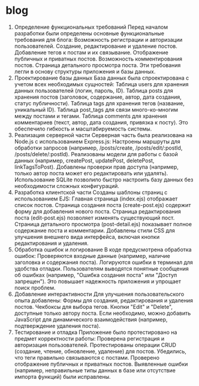 # blog
1. Определение функциональных требований
Перед началом разработки были определены основные функциональные требования для блога:
Возможность регистрации и авторизации пользователей.
Создание, редактирование и удаление постов.
Добавление тегов к постам и их связывание.
Отображение публичных и приватных постов.
Возможность комментирования постов.
Страница детального просмотра поста.
Эти требования легли в основу структуры приложения и базы данных.
2. Проектирование базы данных
База данных была спроектирована с учетом всех необходимых сущностей:
Таблица users для хранения данных пользователей (логин, пароль, ID).
Таблица posts для хранения постов (заголовок, содержание, автор, дата создания, статус публичности).
Таблица tags для хранения тегов (название, уникальный ID).
Таблица post_tags для связи много-ко-многим между постами и тегами.
Таблица comments для хранения комментариев (текст, автор, дата создания, привязка к посту).
Это обеспечило гибкость и масштабируемость системы.
3. Реализация серверной части
Серверная часть была реализована на Node.js с использованием Express.js:
Настроены маршруты для обработки запросов (например, /posts/create, /posts/edit/:postId, /posts/delete/:postId).
Реализованы модели для работы с базой данных (например, createPost, updatePost, deletePost, linkTagsToPost).
Добавлены проверки прав доступа (например, только автор поста может его редактировать или удалять).
Использование SQLite позволило быстро настроить базу данных без необходимости сложных конфигураций.
4. Разработка клиентской части
Созданы шаблоны страниц с использованием EJS:
Главная страница (index.ejs) отображает список постов.
Страница создания поста (create-post.ejs) содержит форму для добавления нового поста.
Страница редактирования поста (edit-post.ejs) позволяет изменять существующий пост.
Страница детального просмотра (post-detail.ejs) показывает полное содержание поста и комментарии.
Добавлены стили CSS для улучшения внешнего вида интерфейса, включая кнопки редактирования и удаления.
5. Обработка ошибок и логирование
В коде предусмотрена обработка ошибок:
Проверяются входные данные (например, наличие заголовка и содержания поста).
Логируются ошибки в терминал для удобства отладки.
Пользователям выводятся понятные сообщения об ошибках (например, "Ошибка создания поста" или "Доступ запрещен").
Это повышает надежность приложения и упрощает поиск проблем.
6. Добавление интерактивности
Для улучшения пользовательского опыта добавлены:
Формы для создания, редактирования и удаления постов.
Чекбоксы для выбора тегов.
Кнопки "Edit" и "Delete", доступные только автору поста.
Если необходимо, можно добавить JavaScript для динамического взаимодействия (например, подтверждение удаления поста).
7. Тестирование и отладка
Приложение было протестировано на предмет корректности работы:
Проверена регистрация и авторизация пользователей.
Протестированы операции CRUD (создание, чтение, обновление, удаление) для постов.
Убедились, что теги правильно связываются с постами.
Проверено отображение публичных и приватных постов.
Выявленные ошибки (например, неправильные типы данных в базе или отсутствие импорта функций) были исправлены.

